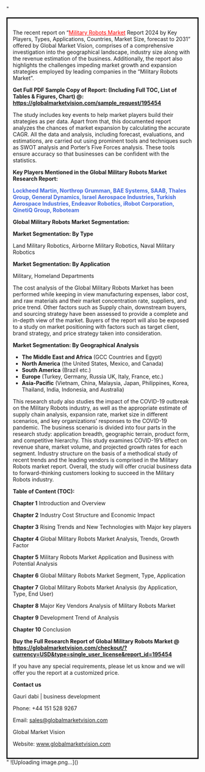 "<div style='border: 3px solid black; padding: 1em;'>

The recent report on “<a style='color: #ff0000;' href='https://globalmarketvision.com/reports/global-military-robots-market/195454'>Military Robots Market</a> Report 2024 by Key Players, Types, Applications, Countries, Market Size, forecast to 2031” offered by Global Market Vision, comprises of a comprehensive investigation into the geographical landscape, industry size along with the revenue estimation of the business. Additionally, the report also highlights the challenges impeding market growth and expansion strategies employed by leading companies in the “Military Robots Market”.

<strong>Get Full PDF Sample Copy of Report: (Including Full TOC, List of Tables &amp; Figures, Chart) @</strong><strong>:</strong><strong> <a style='color: #ff0000;' href='https://globalmarketvision.com/sample_request/195454?utm_source=linkedinPulse&utm_medium=Dhiraj&utm_campaign=Dhiraj'><strong>https://globalmarketvision.com/sample_request/195454</strong></a></strong>

The study includes key events to help market players build their strategies as per data. Apart from that, this documented report analyzes the chances of market expansion by calculating the accurate CAGR. All the data and analysis, including forecast, evaluations, and estimations, are carried out using prominent tools and techniques such as SWOT analysis and Porter’s Five Forces analysis. These tools ensure accuracy so that businesses can be confident with the statistics.

<strong>Key Players Mentioned in the Global Military Robots Market Research Report:</strong>

<strong style='color: #4169e1;'>Lockheed Martin, Northrop Grumman, BAE Systems, SAAB, Thales Group, General Dynamics, Israel Aerospace Industries, Turkish Aerospace Industries, Endeavor Robotics, iRobot Corporation, QinetiQ Group, Roboteam</strong>

<strong>Global Military Robots Market Segmentation:</strong>

<strong>Market Segmentation: By Type</strong>

Land Military Robotics, Airborne Military Robotics, Naval Military Robotics

<strong>Market Segmentation: By Application</strong>

Military, Homeland Departments

The cost analysis of the Global Military Robots Market has been performed while keeping in view manufacturing expenses, labor cost, and raw materials and their market concentration rate, suppliers, and price trend. Other factors such as Supply chain, downstream buyers, and sourcing strategy have been assessed to provide a complete and in-depth view of the market. Buyers of the report will also be exposed to a study on market positioning with factors such as target client, brand strategy, and price strategy taken into consideration.

<strong>Market Segmentation: By Geographical Analysis</strong>
<ul>
  <li><strong>The Middle East and Africa</strong> (GCC Countries and Egypt)</li>
  <li><strong>North America</strong> (the United States, Mexico, and Canada)</li>
  <li><strong>South America</strong> (Brazil etc.)</li>
  <li><strong>Europe</strong> (Turkey, Germany, Russia UK, Italy, France, etc.)</li>
  <li><strong>Asia-Pacific</strong> (Vietnam, China, Malaysia, Japan, Philippines, Korea, Thailand, India, Indonesia, and Australia)</li>
</ul>
This research study also studies the impact of the COVID-19 outbreak on the Military Robots industry, as well as the appropriate estimate of supply chain analysis, expansion rate, market size in different scenarios, and key organizations’ responses to the COVID-19 pandemic. The business scenario is divided into four parts in the research study: application breadth, geographic terrain, product form, and competitive hierarchy. This study examines COVID-19’s effect on revenue share, market volume, and projected growth rates for each segment. Industry structure on the basis of a methodical study of recent trends and the leading vendors is comprised in the Military Robots market report. Overall, the study will offer crucial business data to forward-thinking customers looking to succeed in the Military Robots industry.

<strong>Table of Content (TOC): </strong>

<strong>Chapter 1</strong> Introduction and Overview

<strong>Chapter 2</strong> Industry Cost Structure and Economic Impact

<strong>Chapter 3</strong> Rising Trends and New Technologies with Major key players

<strong>Chapter 4</strong> Global Military Robots Market Analysis, Trends, Growth Factor

<strong>Chapter 5</strong> Military Robots Market Application and Business with Potential Analysis

<strong>Chapter 6</strong> Global Military Robots Market Segment, Type, Application

<strong>Chapter 7</strong> Global Military Robots Market Analysis (by Application, Type, End User)

<strong>Chapter 8</strong> Major Key Vendors Analysis of Military Robots Market

<strong>Chapter 9</strong> Development Trend of Analysis

<strong>Chapter 10</strong> Conclusion

<strong>Buy the Full Research Report of Global Military Robots Market @</strong><strong> <strong><a style='color: #ff0000;' href='https://globalmarketvision.com/checkout/?currency=USD&type=single_user_license&report_id=195454?utm_source=linkedinPulse&utm_medium=Dhiraj&utm_campaign=Dhiraj'>https://globalmarketvision.com/checkout/?currency=USD&type=single_user_license&report_id=195454</a></strong>
</strong>

If you have any special requirements, please let us know and we will offer you the report at a customized price.

<strong>Contact us</strong>

Gauri dabi | business development

Phone: +44 151 528 9267

Email: <a href='mailto:sales@globalmarketvision.com'>sales@globalmarketvision.com</a>

Global Market Vision

Website: <a href='http://www.globalmarketvision.com/'>www.globalmarketvision.com</a>

</div>"
![Uploading image.png…]()
